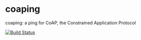 coaping
=======

coaping: a ping for CoAP, the Constrained Application Protocol

[![Build Status](https://travis-ci.org/cabo/coaping.png?branch=master)](https://travis-ci.org/cabo/coaping)
